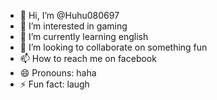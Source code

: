 - 👋 Hi, I’m @Huhu080697
- 👀 I’m interested in gaming
- 🌱 I’m currently learning english
- 💞️ I’m looking to collaborate on something fun
- 📫 How to reach me on facebook
- 😄 Pronouns: haha
- ⚡ Fun fact: laugh

<!---
Huhu080697/Huhu080697 is a ✨ special ✨ repository because its `README.md` (this file) appears on your GitHub profile.
You can click the Preview link to take a look at your changes.
--->
